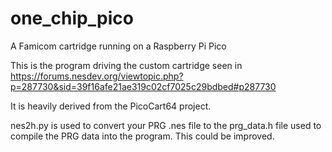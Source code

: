 # one_chip_pico
A Famicom cartridge running on a Raspberry Pi Pico

This is the program driving the custom cartridge seen in https://forums.nesdev.org/viewtopic.php?p=287730&sid=39f16afe21ae319c02cf7025c29bdbed#p287730

It is heavily derived from the PicoCart64 project.

nes2h.py is used to convert your PRG .nes file to the prg_data.h file used to compile the PRG data into the program. This could be improved.
